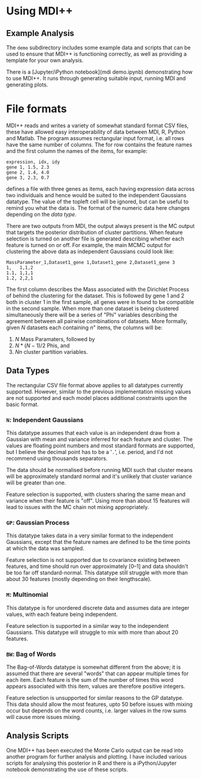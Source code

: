 # Using MDI++ #

## Example Analysis ##

The `demo` subdirectory includes some example data and scripts that
can be used to ensure that MDI++ is functioning correctly, as well as
providing a template for your own analysis.

There is a [Jupyter/iPython notebook](mdi demo.ipynb) demonstrating
how to use MDI++.  It runs through generating suitable input, running
MDI and generating plots.

# File formats #

MDI++ reads and writes a variety of somewhat standard format CSV
files, these have allowed easy interoperability of data between MDI,
R, Python and Matlab.  The program assumes rectangular input format,
i.e. all rows have the same number of columns.  The for row contains
the feature names and the first column the names of the items, for
example:

    expression, idx, idy
	gene 1, 1.5, 2.3
	gene 2, 1.4, 4.0
	gene 3, 2.3, 0.7

defines a file with three genes as items, each having expression data
across two individuals and hence would be suited to the independent
Gaussians datatype.  The value of the topleft cell will be ignored,
but can be useful to remind you what the data is.  The format of the
numeric data here changes depending on the *data type*.

There are two outputs from MDI, the output always present is the MC
output that targets the posterior distribution of cluster partitions.
When feature selection is turned on another file is generated
describing whether each feature is turned on or off.  For example, the
main MCMC output for clustering the above data as independent
Gaussians could look like:

    MassParameter_1,Dataset1_gene 1,Dataset1_gene 2,Dataset1_gene 3
    1,   1,1,2
    1.1, 1,1,1
    1.2, 2,2,1

The first column describes the Mass associated with the Dirichlet
Process of behind the clustering for the dataset.  This is followed by
gene 1 and 2 both in cluster 1 in the first sample, all genes were in
found to be compatible in the second sample.  When more than one
dataset is being clustered simultaneously there will be a series of
"Phi" variables describing the agreement between all pairwise
combinations of datasets.  More formally, given $N$ datasets each
containing $n$" items, the columns will be:

1. $N$ Mass Paramaters, followed by
2. $N*(N-1)/2$ Phis, and
3. $Nn$ cluster partition variables.

## Data Types ##

The rectangular CSV file format above applies to all datatypes
currently supported.  However, similar to the previous implementation
missing values are not supported and each model places additional
constraints upon the basic format.

### `N`: Independent Gaussians ###

This datatype assumes that each value is an independent draw from a
Gaussian with mean and variance inferred for each feature and cluster.
The values are floating point numbers and most standard formats are
supported, but I believe the decimal point has to be a '`.`',
i.e. period, and I'd not recommend using thousands separators.

The data should be normalised before running MDI such that cluster
means will be approximately standard normal and it's unlikely that
cluster variance will be greater than one.

Feature selection is supported, with clusters sharing the same mean
and variance when their feature is "off".  Using more than about 15
features will lead to issues with the MC chain not mixing
appropriately.

### `GP`: Gaussian Process ###

This datatype takes data in a very similar format to the independent
Gaussians, except that the feature names are defined to be the time
points at which the data was sampled.

Feature selection is not supported due to covariance existing between
features, and time should run over approximately [0–1] and data
shouldn't be too far off standard-normal.  This datatype still
struggle with more than about 30 features (mostly depending on their
lengthscale).

### `M`: Multinomial ###

This datatype is for unordered discrete data and assumes data are
integer values, with each feature being independent.

Feature selection is supported in a similar way to the independent
Gaussians.  This datatype will struggle to mix with more than about 20
features.

### `BW`: Bag of Words ###

The Bag-of-Words datatype is somewhat different from the above; it is
assumed that there are several "words" that can appear multiple times
for each item.  Each feature is the sum of the number of times this
word appears associated with this item, values are therefore positive
integers.

Feature selection is unsupported for similar reasons to the GP
datatype.  This data should allow the most features, upto 50 before
issues with mixing occur but depends on the word counts, i.e. larger
values in the row sums will cause more issues mixing.

## Analysis Scripts ##

One MDI++ has been executed the Monte Carlo output can be read into
another program for further analysis and plotting.  I have included
various scripts for analysing this posterior in R and there is a
iPython/Jupyter notebook demonstrating the use of these scripts.
